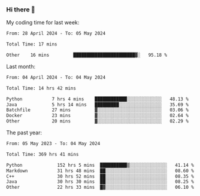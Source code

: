 ### Hi there 👋

My coding time for last week:

<!--START_SECTION:week-->

```txt
From: 28 April 2024 - To: 05 May 2024

Total Time: 17 mins

Other    16 mins         ███████████████████████▓░   95.18 %
```

<!--END_SECTION:week-->

Last month:

<!--START_SECTION:month-->

```txt
From: 04 April 2024 - To: 04 May 2024

Total Time: 14 hrs 42 mins

Python           7 hrs 4 mins    ████████████░░░░░░░░░░░░░   48.13 %
Java             5 hrs 14 mins   █████████░░░░░░░░░░░░░░░░   35.69 %
Batchfile        27 mins         ▓░░░░░░░░░░░░░░░░░░░░░░░░   03.06 %
Docker           23 mins         ▓░░░░░░░░░░░░░░░░░░░░░░░░   02.64 %
Other            20 mins         ▓░░░░░░░░░░░░░░░░░░░░░░░░   02.29 %
```

<!--END_SECTION:month-->

The past year:

<!--START_SECTION:year-->

```txt
From: 05 May 2023 - To: 04 May 2024

Total Time: 369 hrs 41 mins

Python             152 hrs 5 mins  ██████████▒░░░░░░░░░░░░░░   41.14 %
Markdown           31 hrs 48 mins  ██░░░░░░░░░░░░░░░░░░░░░░░   08.60 %
C++                30 hrs 52 mins  ██░░░░░░░░░░░░░░░░░░░░░░░   08.35 %
Java               30 hrs 30 mins  ██░░░░░░░░░░░░░░░░░░░░░░░   08.25 %
Other              22 hrs 33 mins  █▓░░░░░░░░░░░░░░░░░░░░░░░   06.10 %
```

<!--END_SECTION:year-->
